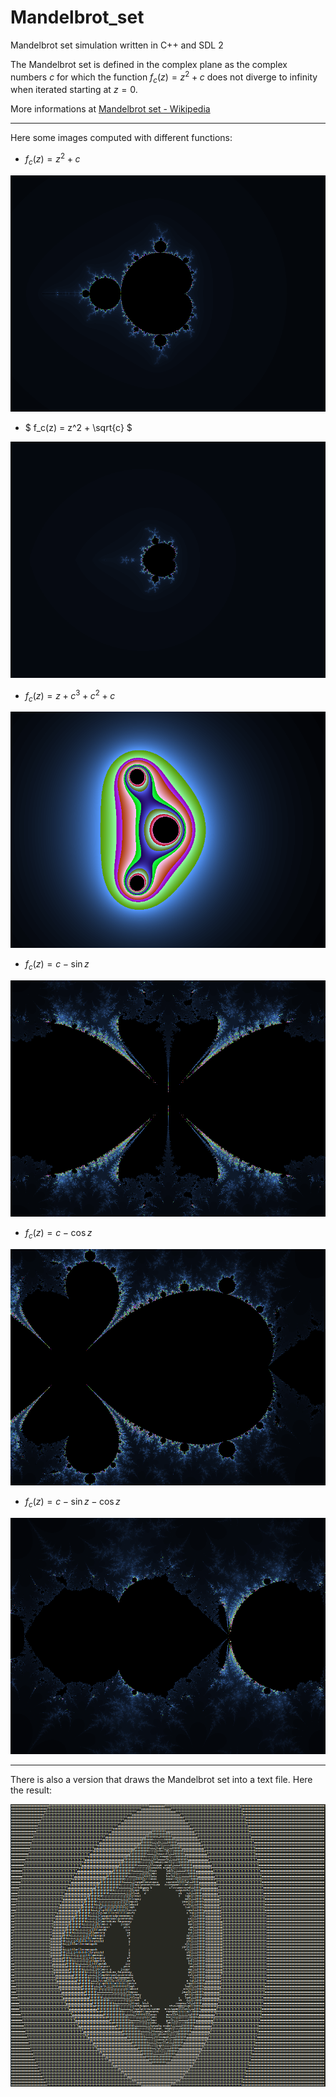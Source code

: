 # Mandelbrot_set
Mandelbrot set simulation written in C++ and SDL 2

The Mandelbrot set is defined in the complex plane as the complex numbers $` c `$ for which the function $` f_c(z) = z^2 + c `$ does not diverge to infinity when iterated starting at $` z = 0 `$.

More informations at [Mandelbrot set - Wikipedia](https://en.wikipedia.org/wiki/Mandelbrot_set)

---

Here some images computed with different functions:

- $` f_c(z) = z^2 + c `$
<img alt="z^2 + c" src="./img/z^2+c.bmp">

- $` f_c(z) = z^2 + \sqrt{c} `$
<img alt="z^2 + sqrt(c)" src="./img/z^2+sqrt(c).bmp">

- $` f_c(z) = z + c^3 + c^2 + c `$
<img alt="z + c^3 + c^2 + c" src="./img/z+c^3+c^2+c.bmp">

- $` f_c(z) = c - \sin{z} `$
<img alt="c - sin(z)" src="./img/c-sin(z).bmp">

- $` f_c(z) = c - \cos{z} `$
<img alt="c - cos(z)" src="./img/c-cos(z).bmp">

- $` f_c(z) = c - \sin{z} -\cos{z} `$
<img alt="c - sin(z) - cos(z)" src="./img/c-sin(z)-cos(z).bmp">

---

There is also a version that draws the Mandelbrot set into a text file.
Here the result:

<img alt="vintage" src="./img/vintage.png">
